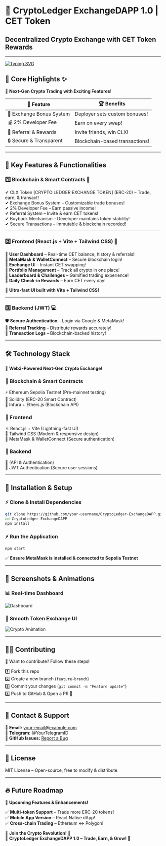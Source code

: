 # 🚀 CryptoLedger ExchangeDAPP 1.0 | CET Token

## Decentralized Crypto Exchange with CET Token Rewards

---

[![Typing SVG](https://readme-typing-svg.herokuapp.com?font=Fira+Code&size=30&duration=4000&color=38BDAE&center=true&vCenter=true&width=1000&lines=Welcome+to+CryptoLedger+ExchangeDAPP;Decentralized+Trading+Platform;Secure+%E2%9C%94%EF%B8%8F+Transparent+%E2%9C%94%EF%B8%8F+Efficient+%E2%9C%94%EF%B8%8F)](https://git.io/typing-svg)

## 🌟 Core Highlights ✨
🎯 **Next-Gen Crypto Trading with Exciting Features!**

| 🔹 Feature | 🏆 Benefits |
|-----------|------------|
| 📌 Exchange Bonus System | Deployer sets custom bonuses! |
| 💰 2% Developer Fee | Earn on every swap! |
| 🎁 Referral & Rewards | Invite friends, win CLX! |
| 🔒 Secure & Transparent | Blockchain-based transactions! |

---

## 🚀 Key Features & Functionalities

### 1️⃣ Blockchain & Smart Contracts 💎
✔ CLX Token [CRYPTO LEDGER EXCHANGE TOKEN] (ERC-20) – Trade, earn, & transact!  
✔ Exchange Bonus System – Customizable trade bonuses!  
✔ 2% Developer Fee – Earn passive income!  
✔ Referral System – Invite & earn CET tokens!  
✔ Buyback Mechanism – Developer maintains token stability!  
✔ Secure Transactions – Immutable & blockchain recorded!  

---

### 2️⃣ Frontend (React.js + Vite + Tailwind CSS) 🎨
💠 **User Dashboard** – Real-time CET balance, history & referrals!  
💠 **MetaMask & WalletConnect** – Secure blockchain login!  
💠 **Exchange UI** – Instant CET swapping!  
💠 **Portfolio Management** – Track all crypto in one place!  
💠 **Leaderboard & Challenges** – Gamified trading experience!  
💠 **Daily Check-in Rewards** – Earn CET every day!  

🚀 **Ultra-fast UI built with Vite + Tailwind CSS!**

---

### 3️⃣ Backend (JWT) 💻
🛡️ **Secure Authentication** – Login via Google & MetaMask!  
🔗 **Referral Tracking** – Distribute rewards accurately!  
📜 **Transaction Logs** – Blockchain-backed history!  
 

---

## 🛠️ Technology Stack
🚀 **Web3-Powered Next-Gen Crypto Exchange!**

### 🔷 Blockchain & Smart Contracts
⚡ Ethereum Sepolia Testnet (Pre-mainnet testing)  
📝 Solidity (ERC-20 Smart Contract)  
🔌 Infura + Ethers.js (Blockchain API)  

### 🔷 Frontend
⚛️ React.js + Vite (Lightning-fast UI)  
🎨 Tailwind CSS (Modern & responsive design)  
🔐 MetaMask & WalletConnect (Secure authentication)  

### 🔷 Backend
🚀 (API & Authentication)    
🔑 JWT Authentication (Secure user sessions)  

---

## 📌 Installation & Setup

### ⚡ Clone & Install Dependencies
```bash
git clone https://github.com/your-username/CryptoLedger-ExchangeDAPP.git
cd CryptoLedger-ExchangeDAPP
npm install
```

### ⚡ Run the Application
```bash
npm start
```
✅ **Ensure MetaMask is installed & connected to Sepolia Testnet**

---

## 📸 Screenshots & Animations
### 📊 **Real-time Dashboard**
![Dashboard](https://github.com/AnderMendoza/AnderMendoza/raw/main/assets/line-animation.gif)

### 🔄 **Smooth Token Exchange UI**
![Crypto Animation](https://raw.githubusercontent.com/trinib/trinib/main/.images/marquee.svg)

---

## 👨‍💻 Contributing
🚀 Want to contribute? Follow these steps!

1️⃣ Fork this repo  
2️⃣ Create a new branch (`feature-branch`)  
3️⃣ Commit your changes (`git commit -m "Feature update"`)  
4️⃣ Push to GitHub & Open a PR 🎉  

---

## 📩 Contact & Support
📧 **Email:** your-email@example.com  
💬 **Telegram:** @YourTelegramID  
🔗 **GitHub Issues:** [Report a Bug](https://github.com/your-username/CryptoLedger-ExchangeDAPP/issues)  

---

## 📜 License
MIT License – Open-source, free to modify & distribute.

---

## 🔥 Future Roadmap
🚀 **Upcoming Features & Enhancements!**

✅ **Multi-token Support** – Trade more ERC-20 tokens!  
✅ **Mobile App Version** – React Native dApp!  
✅ **Cross-chain Trading** – Ethereum ↔ Polygon!  

🌟 **Join the Crypto Revolution!** 🌟  
🚀 **CryptoLedger ExchangeDAPP 1.0 – Trade, Earn, & Grow!** 🚀
